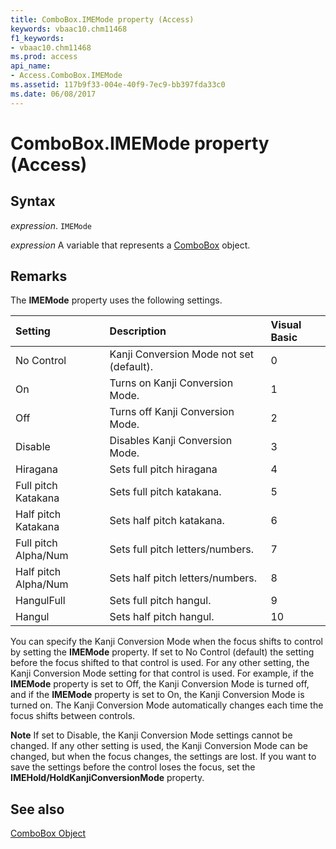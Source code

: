 ```yaml
---
title: ComboBox.IMEMode property (Access)
keywords: vbaac10.chm11468
f1_keywords:
- vbaac10.chm11468
ms.prod: access
api_name:
- Access.ComboBox.IMEMode
ms.assetid: 117b9f33-004e-40f9-7ec9-bb397fda33c0
ms.date: 06/08/2017
---
```



# ComboBox.IMEMode property (Access)





## Syntax

_expression_. `IMEMode`

_expression_ A variable that represents a [ComboBox](Access.ComboBox.md) object.


## Remarks

The  **IMEMode** property uses the following settings.



|**Setting**|**Description**|**Visual Basic**|
|:-----|:-----|:-----|
|No Control|Kanji Conversion Mode not set (default).|0|
|On|Turns on Kanji Conversion Mode.|1|
|Off|Turns off Kanji Conversion Mode.|2|
|Disable|Disables Kanji Conversion Mode.|3|
|Hiragana|Sets full pitch hiragana|4|
|Full pitch Katakana|Sets full pitch katakana.|5|
|Half pitch Katakana|Sets half pitch katakana.|6|
|Full pitch Alpha/Num|Sets full pitch letters/numbers.|7|
|Half pitch Alpha/Num|Sets half pitch letters/numbers.|8|
|HangulFull|Sets full pitch hangul.|9|
|Hangul|Sets half pitch hangul.|10|

You can specify the Kanji Conversion Mode when the focus shifts to control by setting the  **IMEMode** property. If set to No Control (default) the setting before the focus shifted to that control is used. For any other setting, the Kanji Conversion Mode setting for that control is used. For example, if the **IMEMode** property is set to Off, the Kanji Conversion Mode is turned off, and if the **IMEMode** property is set to On, the Kanji Conversion Mode is turned on. The Kanji Conversion Mode automatically changes each time the focus shifts between controls.


 **Note**   If set to Disable, the Kanji Conversion Mode settings cannot be changed. If any other setting is used, the Kanji Conversion Mode can be changed, but when the focus changes, the settings are lost. If you want to save the settings before the control loses the focus, set the **IMEHold/HoldKanjiConversionMode** property.


## See also


[ComboBox Object](Access.ComboBox.md)

